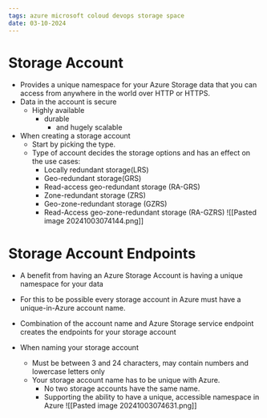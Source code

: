 ```yaml
---
tags: azure microsoft coloud devops storage space
date: 03-10-2024
---
```


# Storage Account

- Provides a unique namespace for your Azure Storage data that you can access from anywhere in the world over HTTP or HTTPS.
- Data in the account is secure
	- Highly available
		- durable
			- and hugely scalable
- When creating a storage account
	- Start by picking the type.
	- Type of account decides the storage options and has an effect on the use cases:
		- Locally redundant storage(LRS)
		- Geo-redundant storage(GRS)
		- Read-access geo-redundant storage (RA-GRS)
		- Zone-redundant storage (ZRS)
		- Geo-zone-redundant storage (GZRS)
		- Read-Access geo-zone-redundant storage (RA-GZRS)
![[Pasted image 20241003074144.png]]

# Storage Account Endpoints

- A benefit from having an Azure Storage Account is having a unique namespace for your data
- For this to be possible every storage account in Azure must have a unique-in-Azure account name.
- Combination of the account name and Azure Storage service endpoint creates the endpoints for your storage account

- When naming your storage account
	- Must be between 3 and 24 characters, may contain numbers and lowercase letters only
	- Your storage account name has to be unique with Azure.
		- No two storage accounts have the same name.
		- Supporting the ability to have a unique, accessible namespace in Azure
![[Pasted image 20241003074631.png]]

